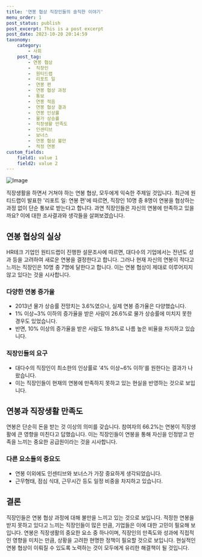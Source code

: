 ```yaml
---
title: '연봉 협상 직장인들의 솔직한 이야기'
menu_order: 1
post_status: publish
post_excerpt: This is a post excerpt
post_date: 2023-10-20 20:14:59
taxonomy:
    category:
        - 사회
    post_tag:
        - 연봉 협상
        -  직장인
        -  원티드랩
        -  리포트 일
        -  연봉 편
        -  연봉 협상 과정
        -  통보
        -  연봉 적음
        -  연봉 협상 결과
        -  연봉 인상률
        -  물가 상승률
        -  직장생활 만족도
        -  인센티브
        -  보너스
        -  연봉 협상 불만
        -  적정 연봉
custom_fields:
    field1: value 1
    field2: value 2
---
```


![Image](https://imgnews.pstatic.net/image/662/2024/02/06/0000037140_001_20240206173501588.jpg?type=w647)


직장생활을 하면서 거쳐야 하는 연봉 협상, 모두에게 익숙한 주제일 것입니다. 최근에 원티드랩이 발표한 '리포트 일: 연봉 편'에 따르면, 직장인 10명 중 8명이 연봉을 협상하는 과정 없이 단순 통보로 받는다고 합니다. 과연 직장인들은 자신의 연봉에 만족하고 있을까요? 이에 대한 조사결과와 생각들을 살펴보겠습니다.

## 연봉 협상의 실상
HR테크 기업인 원티드랩이 진행한 설문조사에 따르면, 대다수의 기업에서는 전년도 성과 등을 고려하여 새로운 연봉을 결정한다고 합니다. 그러나 현재 자신의 연봉이 적다고 느끼는 직장인은 10명 중 7명에 달한다고 합니다. 이는 연봉 협상이 제대로 이루어지지 않고 있다는 것을 시사합니다.

### 다양한 연봉 증가율
- 2013년 물가 상승률 전망치는 3.6%였으나, 실제 연봉 증가율은 다양했습니다.
- 1% 이상~3% 이하의 증가율을 받은 사람이 26.6%로 물가 상승률에 미치지 못한 경우도 있었습니다.
- 반면, 10% 이상의 증가율을 받은 사람도 19.8%로 나름 높은 비율을 차지하고 있습니다.

### 직장인들의 요구
- 대다수의 직장인이 최소한의 인상률로 '4% 이상~6% 이하'를 원한다는 결과가 나왔습니다.
- 이는 직장인들이 현재의 연봉에 만족하지 못하고 있는 현실을 반영하는 것으로 보입니다.

## 연봉과 직장생활 만족도
연봉은 단순히 돈을 받는 것 이상의 의미를 갖습니다. 참여자의 66.2%는 연봉이 직장생활에 큰 영향을 미친다고 답했습니다. 이는 직장인들이 연봉을 통해 자신을 인정받고 만족을 느끼는 중요한 공급원이라는 것을 시사합니다.

### 다른 요소들의 중요도
- 연봉 이외에도 인센티브와 보너스가 가장 중요하게 생각되었습니다.
- 근무형태, 점심 식대, 근무시간 등도 일정 비중을 차지하고 있습니다.

## 결론
직장인들은 연봉 협상 과정에 대해 불만을 느끼고 있는 것으로 보입니다. 적정한 연봉을 받지 못하고 있다고 느끼는 직장인들이 많은 만큼, 기업들은 이에 대한 고민이 필요해 보입니다. 연봉은 직장생활의 중요한 요소 중 하나이며, 직장인의 만족도와 성과에 직접적인 영향을 미치는 만큼, 상황을 고려한 현명한 정책이 필요할 것으로 보입니다. 현실적인 연봉 협상이 이뤄질 수 있도록 노력하는 것이 모두에게 유리한 해결책이 될 것입니다.

